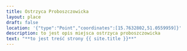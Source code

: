 ```yaml
---
title: Ostrzyca Proboszczowicka
layout: place
draft: false
location: '{"type":"Point","coordinates":[15.7632802,51.0559959]}'
description: to jest opis miejsca ostrzyca proboszczowicka
text: "**to jest treść strony {{ site.title }}**"
---
```

